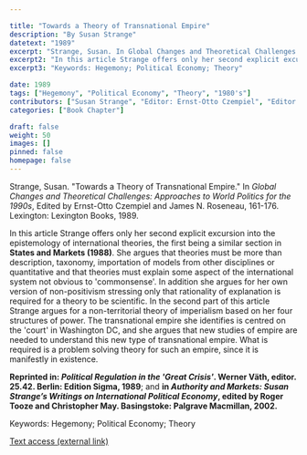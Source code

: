 ```yaml
---

title: "Towards a Theory of Transnational Empire"
description: "By Susan Strange"
datetext: "1989"
excerpt: "Strange, Susan. In Global Changes and Theoretical Challenges: Approaches to World Politics for the 1990s, edited by Ernst-Otto Czempiel and James N. Roseneau, 161-176. Lexington: Lexington Books, 1989."
excerpt2: "In this article Strange offers only her second explicit excursion into the epistemology of international theories, the first being a similar section in States and Markets (1988). She argues that theories must be more than description, taxonomy, importation of models from other disciplines or quantitative and that theories must explain some aspect of the international system not obvious to 'commonsense'. In addition she argues for her own version of non-positivism stressing only that rationality of explanation is required for a theory to be scientific. In the second part of this article Strange argues for a non-territorial theory of imperialism based on her four structures of power. The transnational empire she identifies is centred on the 'court' in Washington DC, and she argues that new studies of empire are needed to understand this new type of transnational empire. What is required is a problem solving theory for such an empire, since it is manifestly in existence. Reprinted in: Political Regulation in the 'Great Crisis', edited by Werner Väth. 25-42. Berlin: Edition Sigma, 1989; and in  Authority and Markets: Susan Strange’s Writings on International Political Economy, edited by Roger Tooze and Christopher May. Basingstoke: Palgrave Macmillan, 2002."
excerpt3: "Keywords: Hegemony; Political Economy; Theory"

date: 1989
tags: ["Hegemony", "Political Economy", "Theory", "1980's"]
contributors: ["Susan Strange", "Editor: Ernst-Otto Czempiel", "Editor: James N. Roseneau"]
categories: ["Book Chapter"]

draft: false
weight: 50
images: []
pinned: false
homepage: false
---
```


Strange, Susan. "Towards a Theory of Transnational Empire." In *Global Changes and Theoretical Challenges: Approaches to World Politics for the 1990s*, Edited by Ernst-Otto Czempiel and James N. Roseneau, 161-176. Lexington: Lexington Books, 1989.

In this article Strange offers only her second explicit excursion into the epistemology of international theories, the first being a similar section in **States and Markets (1988)**. She argues that theories must be more than description, taxonomy, importation of models from other disciplines or quantitative and that theories must explain some aspect of the international system not obvious to 'commonsense'. In addition she argues for her own version of non-positivism stressing only that rationality of explanation is required for a theory to be scientific. In the second part of this article Strange argues for a non-territorial theory of imperialism based on her four structures of power. The transnational empire she identifies is centred on the 'court' in Washington DC, and she argues that new studies of empire are needed to understand this new type of transnational empire. What is required is a problem solving theory for such an empire, since it is manifestly in existence.

**Reprinted in: *Political Regulation in the 'Great Crisis'*. Werner Väth, editor. 25.42. Berlin: Edition Sigma, 1989**; and **in  *Authority and Markets: Susan Strange’s Writings on International Political Economy*, edited by Roger Tooze and Christopher May. Basingstoke: Palgrave Macmillan, 2002.**

Keywords: Hegemony; Political Economy; Theory

[Text access (external link)](https://www.worldcat.org/title/global-changes-and-theoretical-challenges-approaches-to-world-politics-for-the-1990s/oclc/18496582)
